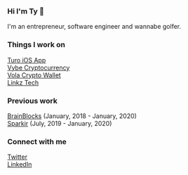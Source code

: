 ### Hi I'm Ty 👋

I'm an entrepreneur, software engineer and wannabe golfer.

### Things I work on
[Turo iOS App](https://turo.com)<br />
[Vybe Cryptocurrency](https://vybe.finance)<br />
[Vola Crypto Wallet](https://getvola.com)<br />
[Linkz Tech](https://www.linkz.tech)

### Previous work
[BrainBlocks](https://brainblocks.io) (January, 2018 - January, 2020)<br />
[Sparkir](https://sparkir.com) (July, 2019 - January, 2020)

### Connect with me
[Twitter](https://twitter.com/schenkty)<br />
[LinkedIn](https://www.linkedin.com/in/schenkty)
